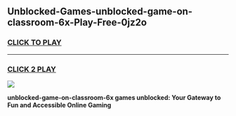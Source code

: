 
## Unblocked-Games-unblocked-game-on-classroom-6x-Play-Free-0jz2o
<h3>
<a href="https://premium76.site?title=unblocked-game-on-classroom-6x&ref=10A">CLICK TO PLAY</a></h3>
<hr>

<h3>
<a href="https://premium76.site?title=unblocked-game-on-classroom-6x&ref=10A">CLICK 2 PLAY</a>
  
</h3>

<a href="https://premium76.site?title=unblocked-game-on-classroom-6x&ref=10A"><img src="https://clearcache.store/games.png"></a>


**unblocked-game-on-classroom-6x games unblocked: Your Gateway to Fun and Accessible Online Gaming**

